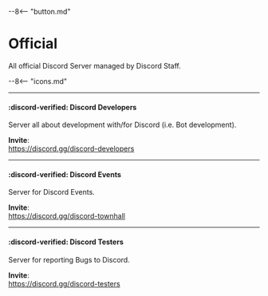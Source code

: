 --8<-- "button.md"

# Official
All official Discord Server managed by Discord Staff.

--8<-- "icons.md"

----
#### :discord-verified: Discord Developers
Server all about development with/for Discord (i.e. Bot development).

**Invite**:  
https://discord.gg/discord-developers

----
#### :discord-verified: Discord Events
Server for Discord Events.

**Invite**:  
https://discord.gg/discord-townhall

----
#### :discord-verified: Discord Testers
Server for reporting Bugs to Discord.

**Invite**:  
https://discord.gg/discord-testers
